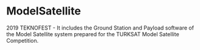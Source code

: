 # ModelSatellite
2019 TEKNOFEST - It includes the Ground Station and Payload software of the Model Satellite system prepared for the TURKSAT Model Satellite Competition.

